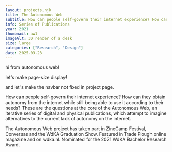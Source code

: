 ```yaml
---
layout: projects.njk
title: The Autonomous Web
subtitle: How can people self-govern their internet experience? How can they obtain autonomy from the internet while still being able to use it according to their needs?
info: Series of Publications
year: 2021
thumbnail: aw1
imageAlt: 3D render of a desk
size: large
categories: ["Research", "Design"]
date: 2025-03-23
---
```


hi from autonomous web!

let's make page-size display!

and let's make the navbar not fixed in project page.

How can people self-govern their internet experience? How can they obtain autonomy from the internet while still being able to use it according to their needs?
These are the questions at the core of the Autonomous Web, an iterative series of digital and physical publications, which attempt to imagine alternatives to the current lack of autonomy on the internet.

The Autonomous Web project has taken part in ZineCamp Festival, Conversas and the WdKA Graduation Show.
Featured in Trade Plough online magazine and on wdka.nl.
Nominated for the 2021 WdKA Bachelor Research Award. 